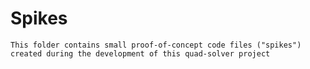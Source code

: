 # Spikes
    This folder contains small proof-of-concept code files ("spikes") created during the development of this quad-solver project